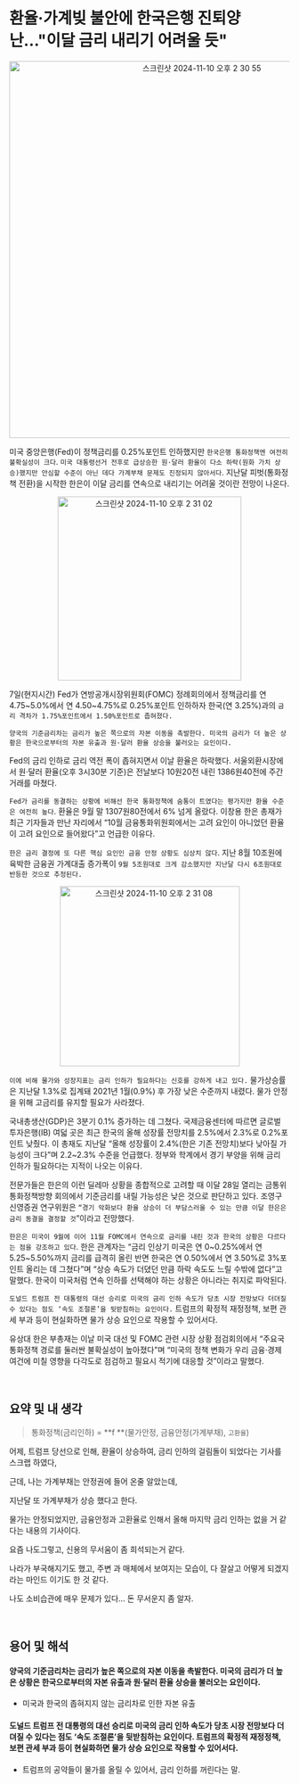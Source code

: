 # 환율·가계빚 불안에 한국은행 진퇴양난…"이달 금리 내리기 어려울 듯"



<p align="center"><img width="676" alt="스크린샷 2024-11-10 오후 2 30 55" src="https://github.com/user-attachments/assets/e926a300-4864-404a-ac9c-db5a059d8ece"></p>



미국 중앙은행(Fed)이 정책금리를 0.25%포인트 인하했지만 `한국은행 통화정책엔 여전히 불확실성이 크다`. `미국 대통령선거 전후로 급상승한 원·달러 환율이 다소 하락(원화 가치 상승)했지만 안심할 수준이 아닌 데다 가계부채 문제도 진정되지 않아서다`. 지난달 피벗(통화정책 전환)을 시작한 한은이 이달 금리를 연속으로 내리기는 어려울 것이란 전망이 나온다.



<p align="center"><img width="330" alt="스크린샷 2024-11-10 오후 2 31 02" src="https://github.com/user-attachments/assets/0c084e62-5b26-4687-91d5-2e86078cb370"></p>

7일(현지시간) Fed가 연방공개시장위원회(FOMC) 정례회의에서 정책금리를 연 4.75~5.0%에서 연 4.50~4.75%로 0.25%포인트 인하하자 한국(연 3.25%)과의 `금리 격차가 1.75%포인트에서 1.50%포인트로 좁혀졌다.`

`양국의 기준금리차는 금리가 높은 쪽으로의 자본 이동을 촉발한다. 미국의 금리가 더 높은 상황은 한국으로부터의 자본 유출과 원·달러 환율 상승을 불러오는 요인이다.`

Fed의 금리 인하로 금리 역전 폭이 좁혀지면서 이날 환율은 하락했다. 서울외환시장에서 원·달러 환율(오후 3시30분 기준)은 전날보다 10원20전 내린 1386원40전에 주간 거래를 마쳤다.

`Fed가 금리를 동결하는 상황에 비해선 한국 통화정책에 숨통이 트였다는 평가지만 환율 수준은 여전히 높다`. 환율은 9월 말 1307원80전에서 6% 넘게 올랐다. 이창용 한은 총재가 최근 기자들과 만난 자리에서 “10월 금융통화위원회에서는 고려 요인이 아니었던 환율이 고려 요인으로 들어왔다”고 언급한 이유다.

`한은 금리 결정에 또 다른 핵심 요인인 금융 안정 상황도 심상치 않다`. 지난 8월 10조원에 육박한 금융권 가계대출 증가폭이 `9월 5조원대로 크게 감소했지만 지난달 다시 6조원대로 반등한 것으로 추정된다.`



<p align="center"><img width="323" alt="스크린샷 2024-11-10 오후 2 31 08" src="https://github.com/user-attachments/assets/9b0a201f-0762-495a-ab1a-d5c1fd818c36"></p>



`이에 비해 물가와 성장지표는 금리 인하가 필요하다는 신호를 강하게 내고 있다.` 물가상승률은 지난달 1.3%로 집계돼 2021년 1월(0.9%) 후 가장 낮은 수준까지 내렸다. 물가 안정을 위해 고금리를 유지할 필요가 사라졌다.

국내총생산(GDP)은 3분기 0.1% 증가하는 데 그쳤다. 국제금융센터에 따르면 글로벌 투자은행(IB) 여덟 곳은 최근 한국의 올해 성장률 전망치를 2.5%에서 2.3%로 0.2%포인트 낮췄다. 이 총재도 지난달 “올해 성장률이 2.4%(한은 기존 전망치)보다 낮아질 가능성이 크다”며 2.2~2.3% 수준을 언급했다. 정부와 학계에서 경기 부양을 위해 금리 인하가 필요하다는 지적이 나오는 이유다.

전문가들은 한은의 이런 딜레마 상황을 종합적으로 고려할 때 이달 28일 열리는 금통위 통화정책방향 회의에서 기준금리를 내릴 가능성은 낮은 것으로 판단하고 있다. 조영구 신영증권 연구위원은 `“경기 악화보다 환율 상승이 더 부담스러울 수 있는 만큼 이달 한은은 금리 동결을 결정할 것`”이라고 전망했다.

`한은은 미국이 9월에 이어 11월 FOMC에서 연속으로 금리를 내린 것과 한국의 상황은 다르다는 점을 강조하고 있다`. 한은 관계자는 “금리 인상기 미국은 연 0~0.25%에서 연 5.25~5.50%까지 금리를 급격히 올린 반면 한국은 연 0.50%에서 연 3.50%로 3%포인트 올리는 데 그쳤다”며 “상승 속도가 더뎠던 만큼 하락 속도도 느릴 수밖에 없다”고 말했다. 한국이 미국처럼 연속 인하를 선택해야 하는 상황은 아니라는 취지로 파악된다.

`도널드 트럼프 전 대통령의 대선 승리로 미국의 금리 인하 속도가 당초 시장 전망보다 더뎌질 수 있다는 점도 ‘속도 조절론’을 뒷받침하는 요인이다.` 트럼프의 확정적 재정정책, 보편 관세 부과 등이 현실화하면 물가 상승 요인으로 작용할 수 있어서다.

유상대 한은 부총재는 이날 미국 대선 및 FOMC 관련 시장 상황 점검회의에서 “주요국 통화정책 경로를 둘러싼 불확실성이 높아졌다”며 “미국의 정책 변화가 우리 금융·경제 여건에 미칠 영향을 다각도로 점검하고 필요시 적기에 대응할 것”이라고 말했다.

<br/>

## 요약 및 내 생각

> 통화정책(금리인하) = **f **(물가안정, 금융안정(가계부채), `고환율`)

어제, 트럼프 당선으로 인해, 환율이 상승하여, 금리 인하의 걸림돌이 되었다는 기사를 스크랩 하였다, 

근데, 나는 가계부채는 안정권에 들어 온줄 알았는데, 

지난달 또 가계부채가 상승 했다고 한다. 

물가는 안정되었지만, 금융안정과 고환율로 인해서 올해 마지막 금리 인하는 없을 거 같다는 내용의 기사이다. 



요즘 나도그렇고, 신용의 무서움이 좀 희석되는거 같다.

나라가 부국해지기도 했고, 주변 과 매체에서 보여지는 모습이, 다 잘살고 어떻게 되겠지 라는 마인드 이기도 한 것 같다.

나도 소비습관에 매우 문제가 있다... 돈 무서운지 좀 알자.

<br/>

## 용어 및 해석

#### 양국의 기준금리차는 금리가 높은 쪽으로의 자본 이동을 촉발한다. 미국의 금리가 더 높은 상황은 한국으로부터의 자본 유출과 원·달러 환율 상승을 불러오는 요인이다.

* 미국과 한국의 좁혀지지 않는 금리차로 인한 자본 유출



#### 도널드 트럼프 전 대통령의 대선 승리로 미국의 금리 인하 속도가 당초 시장 전망보다 더뎌질 수 있다는 점도 ‘속도 조절론’을 뒷받침하는 요인이다. 트럼프의 확정적 재정정책, 보편 관세 부과 등이 현실화하면 물가 상승 요인으로 작용할 수 있어서다.

* 트럼프의 공약들이 물가를 올릴 수 있어서, 금리 인하를 꺼린다는 말.

